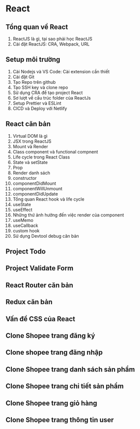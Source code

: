 # React

## Tổng quan về React

1. ReactJS là gì, tại sao phải học ReactJS
2. Cài đặt ReactJS: CRA, Webpack, URL

## Setup môi trường

1. Cài Nodejs và VS Code: Cài extension cần thiết
2. Cài đặt Git
3. Tạo Repo trên github
4. Tạo SSH key và clone repo
5. Sử dụng CRA để tạo project React
6. Sơ lượt về cấu trúc folder của ReactJs
7. Setup Prettier và ESLint
8. CICD và Deploy với Netlify

## React căn bản

1. Virtual DOM là gì
2. JSX trong ReactJS
3. Mount và Render
4. Class component và functional compnent
5. Life cycle trong React Class
6. State và setState
7. Prop
8. Render danh sách
9. constructor
10. componentDidMount
11. componentWillUnmount
12. componentDidUpdate
13. Tổng quan React hook và life cycle
14. useState
15. useEffect
16. Những thứ ảnh hưởng đến việc render của component
17. useMemo
18. useCallback
19. custom hook
20. Sử dụng Devtool debug căn bản

## Project Todo

## Project Validate Form

## React Router căn bản

## Redux căn bản

## Vấn đề CSS của React

## Clone Shopee trang đăng ký

## Clone shopee trang đăng nhập

## Clone Shopee trang danh sách sản phẩm

## Clone Shopee trang chi tiết sản phẩm

## Clone Shopee trang giỏ hàng

## Clone Shopee trang thông tin user
